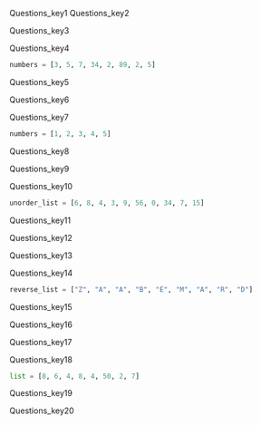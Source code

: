 Questions_key1
Questions_key2



Questions_key3



Questions_key4


```python
numbers = [3, 5, 7, 34, 2, 89, 2, 5]
 ```

Questions_key5



Questions_key6


Questions_key7


```python
numbers = [1, 2, 3, 4, 5]
 ```

Questions_key8



Questions_key9


Questions_key10


```python
unorder_list = [6, 8, 4, 3, 9, 56, 0, 34, 7, 15]
 ```

Questions_key11


Questions_key12



Questions_key13


Questions_key14


```python
reverse_list = ["Z", "A", "A", "B", "E", "M", "A", "R", "D"]
 ```

Questions_key15


Questions_key16



Questions_key17


Questions_key18



```python 
list = [8, 6, 4, 8, 4, 50, 2, 7]
 ```

Questions_key19


Questions_key20
